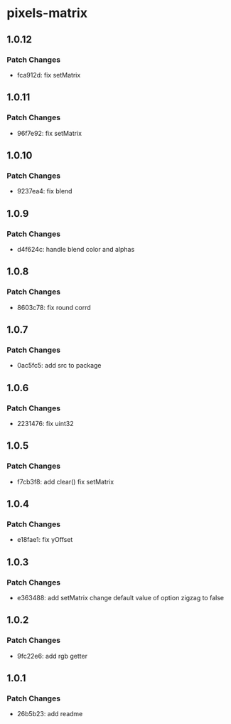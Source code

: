 # pixels-matrix

## 1.0.12

### Patch Changes

- fca912d: fix setMatrix

## 1.0.11

### Patch Changes

- 96f7e92: fix setMatrix

## 1.0.10

### Patch Changes

- 9237ea4: fix blend

## 1.0.9

### Patch Changes

- d4f624c: handle blend color and alphas

## 1.0.8

### Patch Changes

- 8603c78: fix round corrd

## 1.0.7

### Patch Changes

- 0ac5fc5: add src to package

## 1.0.6

### Patch Changes

- 2231476: fix uint32

## 1.0.5

### Patch Changes

- f7cb3f8: add clear()
  fix setMatrix

## 1.0.4

### Patch Changes

- e18fae1: fix yOffset

## 1.0.3

### Patch Changes

- e363488: add setMatrix
  change default value of option zigzag to false

## 1.0.2

### Patch Changes

- 9fc22e6: add rgb getter

## 1.0.1

### Patch Changes

- 26b5b23: add readme
